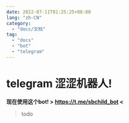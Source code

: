 ```yaml
---
date: 2022-07-11T01:25:25+08:00
lang: "zh-CN"
category:
  - "docs/文档"
tag:
  - "docs"
  - "bot"
  - "telegram"
---
```


# telegram 涩涩机器人!

**现在使用这个bot! > https://t.me/sbchild_bot <**

> todo
